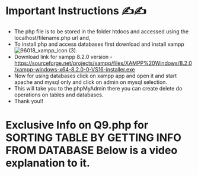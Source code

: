 # Important Instructions ✍✍
* The php file is to be stored in the folder htdocs and accessed using the localhost/filename.php url and,
* To install php and access databases first download and install xampp ![96018_xampp_icon (3)](https://user-images.githubusercontent.com/111702590/229760753-655410f9-4d47-46b0-a9a8-c0a18ee1f1c7.png). 
* Download link for xampp 8.2.0 version - https://sourceforge.net/projects/xampp/files/XAMPP%20Windows/8.2.0/xampp-windows-x64-8.2.0-0-VS16-installer.exe
* Now for using databases click on xampp app and open it and start apache and mysql only and click on admin on mysql selection.
* This will take you to the phpMyAdmin there you can create delete do operations on tables and databases.
* Thank you!!

# Exclusive Info on Q9.php for SORTING TABLE BY GETTING INFO FROM DATABASE Below is a video explanation to it.

